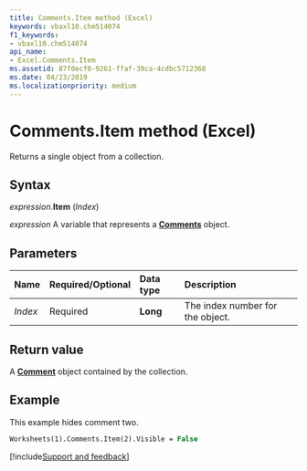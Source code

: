 ```yaml
---
title: Comments.Item method (Excel)
keywords: vbaxl10.chm514074
f1_keywords:
- vbaxl10.chm514074
api_name:
- Excel.Comments.Item
ms.assetid: 87f0ecf0-9261-ffaf-39ca-4cdbc5712368
ms.date: 04/23/2019
ms.localizationpriority: medium
---
```



# Comments.Item method (Excel)

Returns a single object from a collection.


## Syntax

_expression_.**Item** (_Index_)

_expression_ A variable that represents a **[Comments](Excel.Comments.md)** object.


## Parameters

|Name|Required/Optional|Data type|Description|
|:-----|:-----|:-----|:-----|
| _Index_|Required| **Long**|The index number for the object.|

## Return value

A **[Comment](Excel.Comment.md)** object contained by the collection.


## Example

This example hides comment two.

```vb
Worksheets(1).Comments.Item(2).Visible = False
```




[!include[Support and feedback](~/includes/feedback-boilerplate.md)]